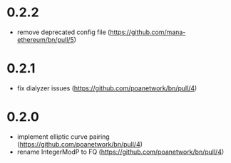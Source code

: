 # 0.2.2
* remove deprecated config file (https://github.com/mana-ethereum/bn/pull/5)

# 0.2.1
* fix dialyzer issues (https://github.com/poanetwork/bn/pull/4)

# 0.2.0
* implement elliptic curve pairing (https://github.com/poanetwork/bn/pull/4)
* rename IntegerModP to FQ (https://github.com/poanetwork/bn/pull/4)
